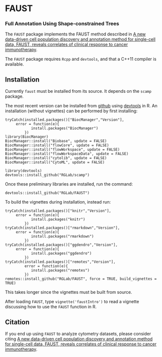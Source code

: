 # FAUST
### Full Annotation Using Shape-constrained Trees

The `FAUST` package implements the FAUST method described in [A new data-driven cell population discovery and annotation method for single-cell data, FAUST, reveals correlates of clinical response to cancer immunotherapy](https://www.biorxiv.org/content/10.1101/702118v1).

The `FAUST` package requires `Rcpp` and `devtools`, and that a C++11 compiler is available.

## Installation

Currently `faust` must be installed from its source. It depends on the `scamp` package.

The most recent version can be installed from [github](https://github.com/FredHutch/faust) using [devtools](https://github.com/r-lib/devtools) in R. An installation (without vignettes) can be performed by first installing:

    tryCatch(installed.packages()["BiocManager","Version"],
	     error = function(e){
                install.packages("BiocManager")
             })	
    library(BiocManager)
    BiocManager::install("Biobase", update = FALSE)
    BiocManager::install("flowCore", update = FALSE)
    BiocManager::install("flowWorkspace", update = FALSE)
    BiocManager::install("flowWorkspaceData", update = FALSE)
    BiocManager::install("cytolib", update = FALSE)
    BiocManager::install("CytoML", update = FALSE)

    library(devtools)
    devtools::install_github("RGLab/scamp")

Once these preliminary libraries are installed, run the command:

    devtools::install_github("RGLab/FAUST")
    
To build the vignettes during installation, instead run:

    tryCatch(installed.packages()["knitr","Version"],
	     error = function(e){
                install.packages("knitr")
             })	
    tryCatch(installed.packages()["rmarkdown","Version"],
	     error = function(e){
                install.packages("rmarkdown")
             })
    tryCatch(installed.packages()["ggdendro","Version"],
	     error = function(e){
                install.packages("ggdendro")
             })
    tryCatch(installed.packages()["remotes","Version"],
    	     error = function(e){
                install.packages("remotes")
             })	
    remotes::install_github("RGLab/FAUST", force = TRUE, build_vignettes = TRUE)

This takes longer since the vignettes must be built from source.

After loading `FAUST`, type `vignette('faustIntro')` to read a vignette discussing how to use the `FAUST` function in R.

## Citation

If you end up using `FAUST` to analyze cytometry datasets,
please consider citing [A new data-driven cell population discovery and annotation method for single-cell data, FAUST, reveals correlates of clinical response to cancer immunotherapy](https://www.biorxiv.org/content/10.1101/702118v1).
